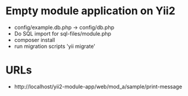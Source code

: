 # Empty module application on Yii2

* config/example.db.php -> config/db.php
* Do SQL import for sql-files/module.php
* composer install
* run migration scripts 'yii  migrate'

# URLs
* http://localhost/yii2-module-app/web/mod_a/sample/print-message